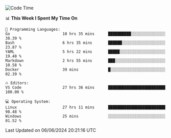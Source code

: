 
<!--START_SECTION:waka-->
![Code Time](http://img.shields.io/badge/Code%20Time-669%20hrs%2054%20mins-blue)

📊 **This Week I Spent My Time On** 

```text
💬 Programming Languages: 
Go                       10 hrs 35 mins      ██████████░░░░░░░░░░░░░░░   38.39 % 
Bash                     6 hrs 35 mins       ██████░░░░░░░░░░░░░░░░░░░   23.87 % 
YAML                     5 hrs 22 mins       █████░░░░░░░░░░░░░░░░░░░░   19.48 % 
Markdown                 2 hrs 55 mins       ███░░░░░░░░░░░░░░░░░░░░░░   10.58 % 
Docker                   39 mins             █░░░░░░░░░░░░░░░░░░░░░░░░   02.39 % 

🔥 Editors: 
VS Code                  27 hrs 36 mins      █████████████████████████   100.00 % 

💻 Operating System: 
Linux                    27 hrs 11 mins      █████████████████████████   98.48 % 
Windows                  25 mins             ░░░░░░░░░░░░░░░░░░░░░░░░░   01.52 % 
```


 Last Updated on 06/06/2024 20:21:16 UTC
<!--END_SECTION:waka-->
